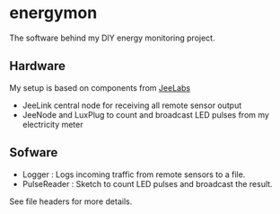 energymon
=========

The software behind my DIY energy monitoring project.

Hardware
--------
My setup is based on components from [JeeLabs](http://jeelabs.org)
* JeeLink central node for receiving all remote sensor output
* JeeNode and LuxPlug to count and broadcast LED pulses from my electricity meter

Sofware
-------
* Logger : Logs incoming traffic from remote sensors to a file.
* PulseReader : Sketch to count LED pulses and broadcast the result. 

See file headers for more details.